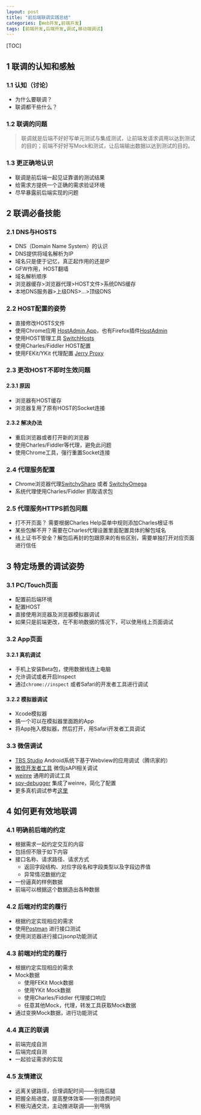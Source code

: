 ```yaml
---
layout: post
title: "前后端联调实践总结"
categories: [Web开发,前端开发]
tags: [前端开发,后端开发,调试,移动端调试]
---
```


[TOC]

## 1 联调的认知和感触

### 1.1 认知（讨论）
+ 为什么要联调？
+ 联调都干些什么？

### 1.2 联调的问题
>   联调就是后端不好好写单元测试与集成测试，让前端发请求调用以达到测试的目的；前端不好好写Mock和测试，让后端输出数据以达到测试的目的。

### 1.3 更正确地认识

+ 联调是前后端一起见证靠谱的测试结果
+ 给需求方提供一个正确的需求验证环境
+ 尽早暴露前后端实现的问题

## 2 联调必备技能

### 2.1 DNS与HOSTS
+ DNS（Domain Name System）的认识
+ DNS提供将域名解析为IP
+ 域名只是便于记忆，真正起作用的还是IP
+ GFW作用，HOST翻墙
+ 域名解析顺序
+ 浏览器缓存>浏览器代理>HOST文件>系统DNS缓存
+ 本地DNS服务器>上级DNS>...>顶级DNS

### 2.2 HOST配置的姿势

+ 直接修改HOSTS文件
+ 使用Chrome应用 [HostAdmin App](https://chrome.google.com/webstore/search/hostadmin%20app?hl=zh-CN)，也有Firefox插件[HostAdmin](https://addons.mozilla.org/zh-CN/firefox/search/?q=hostadmin&appver=54.0&platform=mac)
+ 使用HOST管理工具 [SwitchHosts](https://github.com/oldj/SwitchHosts)
+ 使用Charles/Fiddler HOST配置
+ 使用FEKit/YKit 代理配置 [Jerry Proxy](http://ued.qunar.com/ykit/proxy.html)

### 2.3 更改HOST不即时生效问题
#### 2.3.1 原因
+ 浏览器有HOST缓存
+ 浏览器复用了原有HOST的Socket连接

#### 2.3.2 解决办法
+ 重启浏览器或者打开新的浏览器
+ 使用Charles/Fiddler等代理，避免此问题
+ 使用Chrome工具，强行重置Socket连接

### 2.4 代理服务配置
+ Chrome浏览器代理[SwitchySharp](https://chrome.google.com/webstore/detail/proxy-switchysharp/dpplabbmogkhghncfbfdeeokoefdjegm?hl=zh-CN) 或者 [SwitchyOmega](https://github.com/FelisCatus/SwitchyOmega)
+ 系统代理使用Charles/Fiddler 抓取请求包

### 2.5 代理服务HTTPS抓包问题
+ 打不开页面？ 需要根据Charles Help菜单中规则添加Charles根证书
+ 某些包解不开？需要在Charles代理设置里面配置具体的解包域名
+ 线上证书不安全？解包后再封的包跟原来的有些区别，需要单独打开对应页面进行信任

## 3 特定场景的调试姿势

### 3.1 PC/Touch页面

+ 配置前后端环境
+ 配置HOST
+ 直接使用浏览器及浏览器模拟器调试
+ 如果只是前端更改，在不影响数据的情况下，可以使用线上页面调试

### 3.2 App页面

#### 3.2.1 真机调试

+ 手机上安装Beta包，使用数据线连上电脑
+ 允许调试或者开启Inspect
+ 通过`chrome://inspect` 或者Safari的开发者工具进行调试

#### 3.2.2 模拟器调试
+ Xcode模拟器
+ 搞一个可以在模拟器里面跑的App
+ 将App拖入模拟器，然后打开，用Safari开发者工具调试



### 3.3 微信调试

+ [TBS Studio](http://bbs.mb.qq.com/thread-1416936-1-1.html) Android系统下基于Webview的应用调试（腾讯家的）
+ [微信开发者工具](https://mp.weixin.qq.com/debug/wxadoc/dev/devtools/devtools.html) 微信jsAPI相关调试
+ [weinre](https://www.npmjs.com/package/weinre) 通用的调试工具
+ [spy-debugger](https://github.com/wuchangming/spy-debugger) 集成了weinre，简化了配置
+ 更多真机调试参考[这里](https://github.com/jieyou/remote_inspect_web_on_real_device)

## 4 如何更有效地联调

### 4.1 明确前后端的约定
+ 根据需求一起约定交互的内容
+ 包括但不限于如下内容
+ 接口名称、请求路径、请求方式
   + 返回字段结构、对应字段名和字段类型以及字段边界值
   + 异常情况数据约定
+ 一份逼真的样例数据
+ 前端可以根据这个数据造出各种数据


### 4.2 后端对约定的履行
+ 根据约定实现相应的需求
+ 使用[Postman](https://chrome.google.com/webstore/detail/postman/fhbjgbiflinjbdggehcddcbncdddomop?hl=zh-CN) 进行接口测试
+ 使用浏览器进行接口jsonp功能测试


### 4.3 前端对约定的履行
+ 根据约定实现相应的需求
+ Mock数据
  + 使用FEKit Mock数据
  + 使用YKit Mock数据
  + 使用Charles/Fiddler 代理接口响应
  + 任意其他Mock，代理，转发工具获取Mock数据
+ 通过变换Mock数据，进行功能测试

### 4.4 真正的联调

+ 前端完成自测
+ 后端完成自测
+ 一起验证需求的实现

### 4.5 友情建议
+ 远离关键路径，合理调配时间——别拖后腿
+ 把握全局进度，提高整体效率——别浪费时间
+ 积极沟通交流，主动推进联调——别甩锅
